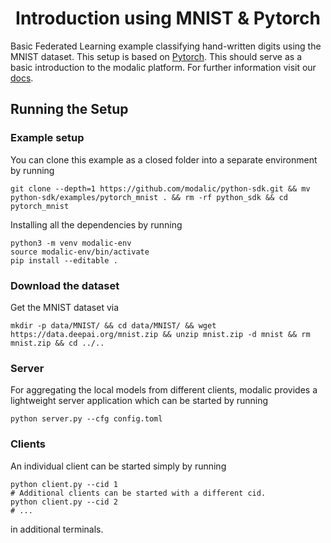 <h1 align="center">
  <b> Introduction using MNIST & Pytorch </b><br>
</h1>

Basic Federated Learning example classifying hand-written digits using the MNIST dataset. This setup is based on [Pytorch](https://pytorch.org/). This should serve as a basic introduction to the modalic platform. For further information visit our  [docs](https://modalic.ai/).

## Running the Setup

### Example setup
You can clone this example as a closed folder into a separate environment by running
```
git clone --depth=1 https://github.com/modalic/python-sdk.git && mv python-sdk/examples/pytorch_mnist . && rm -rf python_sdk && cd pytorch_mnist
```
Installing all the dependencies by running
```
python3 -m venv modalic-env
source modalic-env/bin/activate
pip install --editable .
```

### Download the dataset
Get the MNIST dataset via
```shell
mkdir -p data/MNIST/ && cd data/MNIST/ && wget https://data.deepai.org/mnist.zip && unzip mnist.zip -d mnist && rm mnist.zip && cd ../..
```

### Server
For aggregating the local models from different clients, modalic provides a lightweight server application which can be started by running
```
python server.py --cfg config.toml
```

### Clients
An individual client can be started simply by running
```shell
python client.py --cid 1
# Additional clients can be started with a different cid.
python client.py --cid 2
# ...
```
in additional terminals.
